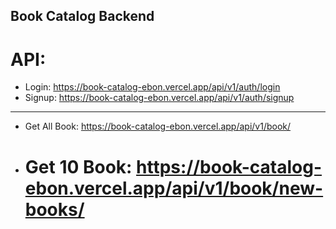 ## Book Catalog Backend

# API:

- Login: https://book-catalog-ebon.vercel.app/api/v1/auth/login
- Signup: https://book-catalog-ebon.vercel.app/api/v1/auth/signup

---

- Get All Book: https://book-catalog-ebon.vercel.app/api/v1/book/
- # Get 10 Book: https://book-catalog-ebon.vercel.app/api/v1/book/new-books/
